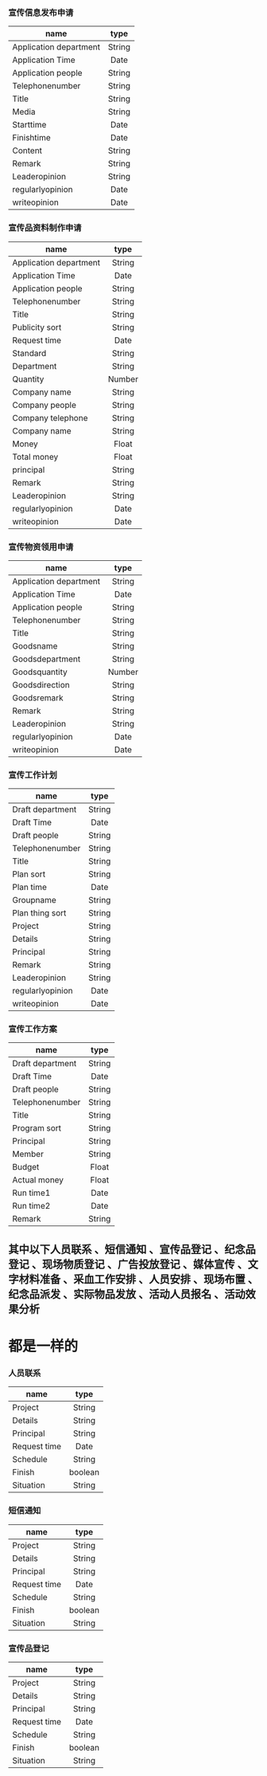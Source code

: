 ### 宣传信息发布申请 
| name          | type           | 
| ------------- |:-------------:| 
| Application department    | String | <!--申请部门-->
| Application Time      | Date      |  
| Application people | String      | <!--申请ren人 -->
| Telephonenumber | String      | 
| Title | String      |   
| Media | String      |   <!--发布媒介对象  -->
| Starttime | Date      |   
| Finishtime | Date      |   
| Content | String      |  
| Remark | String      |  
| Leaderopinion | String     |  <!--领导审批意见-->
| regularlyopinion | Date      |  <!--选择常用意见-->
| writeopinion | Date      |  <!--tian'xie填写审批意见-->
<!--注释 有按钮的地方没有写 和 【附件跟功能操作没有写 】  -->

### 宣传品资料制作申请 
| name          | type           | 
| ------------- |:-------------:| 
| Application department    | String | <!--申请部门-->
| Application Time      | Date      |  
| Application people | String      | <!--申请ren人 -->
| Telephonenumber | String      | 
| Title | String      | 
| Publicity sort | String      | <!--xuan chuan ping lei bie --> 
| Request time | Date     | 
| Standard | String      | <!--guige规格  --> 
| Department | String      | <!--单位    -->
| Quantity | Number     | <!--shuliang数量  --> 
| Company name | String     | 
| Company people | String      |<!--广告公司联系人 --> 
| Company telephone | String     | 
| Company name | String     | 
| Money | Float    | 
| Total money | Float    | <!--zongfeiyong总费用  --> 
| principal | String    | <!--fuzeren负责人   --> 
| Remark | String   | <!--beizhu备注   --> 
| Leaderopinion | String     |  <!--领导审批意见-->
| regularlyopinion | Date      |  <!--选择常用意见-->
| writeopinion | Date      |  <!--tian'xie填写审批意见-->

### 宣传物资领用申请 
| name          | type           | 
| ------------- |:-------------:| 
| Application department    | String | <!--申请部门-->
| Application Time      | Date      |  
| Application people | String      | <!--申请ren人 -->
| Telephonenumber | String      | 
| Title | String      | 
| Goodsname | String      | <!--物资名字  --> 
| Goodsdepartment | String     | <!--物资单位   -->
| Goodsquantity | Number     | <!--物资数量  --> 
| Goodsdirection | String     | <!--物资使用方向   --> 
| Goodsremark | String     | <!--物资备注   -->
| Remark | String   | <!--beizhu备注   --> 
| Leaderopinion | String     |  <!--领导审批意见-->
| regularlyopinion | Date      |  <!--选择常用意见-->
| writeopinion | Date      |  <!--tian'xie填写审批意见-->

### 宣传工作计划  
| name          | type           | 
| ------------- |:-------------:| 
| Draft department    | String | <!--nigao拟稿部门-->
| Draft Time      | Date      |  
| Draft people | String      | <!--拟稿人 -->
| Telephonenumber | String      | 
| Title | String      | 
| Plan sort | String      | <!--计划类别   --> 
| Plan time | Date     | <!--计划时间    -->
| Groupname | String     | <!--小组名称   --> 
| Plan thing sort | String     | <!--计划事物类别    --> 
| Project | String     | <!--项目    -->
| Details | String   | <!--具体内容   --> 
| Principal | String   | <!--负责人   -->
| Remark | String   | <!--备注   -->
| Leaderopinion | String     |  <!--领导审批意见-->
| regularlyopinion | Date      |  <!--选择常用意见-->
| writeopinion | Date      |  <!--tian'xie填写审批意见-->

### 宣传工作方案   
<!--这里有问题，正文跟项目不知道要写不写-->

| name          | type           | 
| ------------- |:-------------:| 
| Draft department    | String | <!--拟稿部门-->
| Draft Time      | Date      |  
| Draft people | String      | <!--拟稿人 -->
| Telephonenumber | String      | 
| Title | String      | 
| Program sort | String      | <!--方案类别   --> 
| Principal | String   | <!--负责人   -->
| Member | String     | <!--成员    --> 
| Budget | Float     | <!--预算     --> 
| Actual money | Float     | <!--实际费用     --> 
| Run time1 | Date     | <!--执行时间【有两个时间我都写了 】    -->
| Run time2 | Date     |
| Remark | String   | <!--备注   -->

## 其中以下人员联系 、短信通知 、宣传品登记 、纪念品登记 、现场物质登记 、广告投放登记 、媒体宣传 、文字材料准备 、采血工作安排 、人员安排 、现场布置 、纪念品派发 、实际物品发放 、活动人员报名 、活动效果分析
# 都是一样的 



### 人员联系
| name          | type           | 
| ------------- |:-------------:| 
| Project | String     | <!--项目    -->
| Details | String   | <!--具体内容   --> 
| Principal | String   | <!--负责人   -->
| Request time | Date     |<!--要求完成时间    -->
| Schedule| String   |<!--当前完成进度   -->
| Finish| boolean   |<!--是否完成   -->
| Situation| String   |<!--完成情况      -->

### 短信通知 
| name          | type           | 
| ------------- |:-------------:| 
| Project | String     | <!--项目    -->
| Details | String   | <!--具体内容   --> 
| Principal | String   | <!--负责人   -->
| Request time | Date     |<!--要求完成时间    -->
| Schedule| String   |<!--当前完成进度   -->
| Finish| boolean   |<!--是否完成   -->
| Situation| String   |<!--完成情况      -->

### 宣传品登记  
| name          | type           | 
| ------------- |:-------------:| 
| Project | String     | <!--项目    -->
| Details | String   | <!--具体内容   --> 
| Principal | String   | <!--负责人   -->
| Request time | Date     |<!--要求完成时间    -->
| Schedule| String   |<!--当前完成进度   -->
| Finish| boolean   |<!--是否完成   -->
| Situation| String   |<!--完成情况      -->





